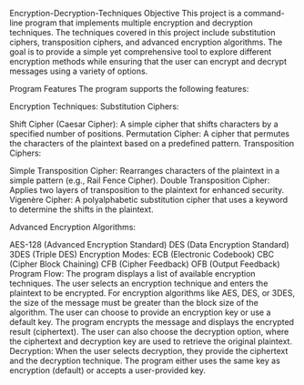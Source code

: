 Encryption-Decryption-Techniques
Objective
This project is a command-line program that implements multiple encryption and decryption techniques. The techniques covered in this project include substitution ciphers, transposition ciphers, and advanced encryption algorithms. The goal is to provide a simple yet comprehensive tool to explore different encryption methods while ensuring that the user can encrypt and decrypt messages using a variety of options.

Program Features
The program supports the following features:

Encryption Techniques:
Substitution Ciphers:

Shift Cipher (Caesar Cipher): A simple cipher that shifts characters by a specified number of positions.
Permutation Cipher: A cipher that permutes the characters of the plaintext based on a predefined pattern.
Transposition Ciphers:

Simple Transposition Cipher: Rearranges characters of the plaintext in a simple pattern (e.g., Rail Fence Cipher).
Double Transposition Cipher: Applies two layers of transposition to the plaintext for enhanced security.
Vigenère Cipher: A polyalphabetic substitution cipher that uses a keyword to determine the shifts in the plaintext.

Advanced Encryption Algorithms:

AES-128 (Advanced Encryption Standard)
DES (Data Encryption Standard)
3DES (Triple DES)
Encryption Modes:
ECB (Electronic Codebook)
CBC (Cipher Block Chaining)
CFB (Cipher Feedback)
OFB (Output Feedback)
Program Flow:
The program displays a list of available encryption techniques.
The user selects an encryption technique and enters the plaintext to be encrypted.
For encryption algorithms like AES, DES, or 3DES, the size of the message must be greater than the block size of the algorithm.
The user can choose to provide an encryption key or use a default key.
The program encrypts the message and displays the encrypted result (ciphertext).
The user can also choose the decryption option, where the ciphertext and decryption key are used to retrieve the original plaintext.
Decryption:
When the user selects decryption, they provide the ciphertext and the decryption technique. The program either uses the same key as encryption (default) or accepts a user-provided key.